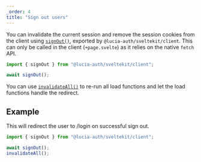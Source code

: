 ```yaml
---
_order: 4
title: "Sign out users"
---
```


You can invalidate the current session and remove the session cookies from the client using [`signOut()`](/sveltekit/api-reference/client-api#signout), exported by `@lucia-auth/sveltekit/client`. This can only be called in the client (`+page.svelte`) as it relies on the native `fetch` API.

```ts
import { signOut } from "@lucia-auth/sveltekit/client";

await signOut();
```

You can use [`invalidateAll()`](https://kit.svelte.dev/docs/modules#$app-navigation-invalidateall) to re-run all load functions and let the load functions handle the redirect.

## Example

This will redirect the user to /login on successful sign out.

```ts
import { signOut } from "@lucia-auth/sveltekit/client";

await signOut();
invalidateAll();
```
